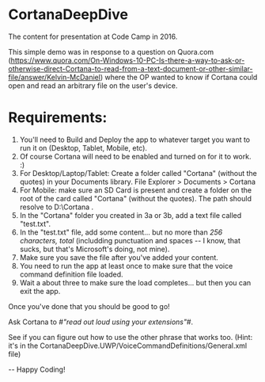 # CortanaDeepDive
The content for presentation at Code Camp in 2016.

This simple demo was in response to a question on Quora.com (https://www.quora.com/On-Windows-10-PC-Is-there-a-way-to-ask-or-otherwise-direct-Cortana-to-read-from-a-text-document-or-other-similar-file/answer/Kelvin-McDaniel) where the OP wanted to know if Cortana could open and read an arbitrary file on the user's device.

# Requirements:
1. You'll need to Build and Deploy the app to whatever target you want to run it on (Desktop, Tablet, Mobile, etc).
2. Of course Cortana will need to be enabled and turned on for it to work.  :)
3. For Desktop/Laptop/Tablet: Create a folder called "Cortana" (without the quotes) in your Documents library. File Explorer > Documents > Cortana
4. For Mobile: make sure an SD Card is present and create a folder on the root of the card called "Cortana" (without the quotes). The path should resolve to D:\Cortana .
5. In the "Cortana" folder you created in 3a or 3b, add a text file called "test.txt".
6. In the "test.txt" file, add some content... but no more than *256 characters, total* (includding punctuation and spaces -- I know, that sucks, but that's Microsoft's doing, not mine).
7. Make sure you save the file after you've added your content.
8. You need to run the app at least once to make sure that the voice command definition file loaded.
9. Wait a about three to make sure the load completes... but then you can exit the app.

Once you've done that you should be good to go!

Ask Cortana to #*"read out loud using your extensions"*#. 

See if you can figure out how to use the other phrase that works too. 
(Hint: it's in the CortanaDeepDive.UWP/VoiceCommandDefinitions/General.xml file)

-- Happy Coding!
